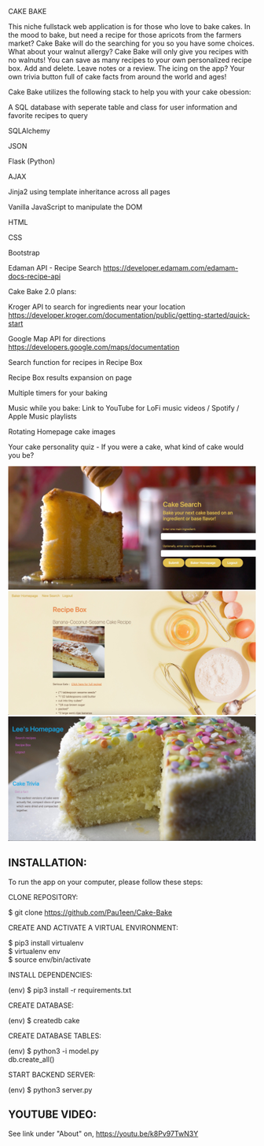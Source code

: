 CAKE BAKE

This niche fullstack web application is for those who love to bake cakes.  In the mood to bake, but need a recipe for those apricots from the farmers market?  Cake Bake will do the searching for you so you have some choices.  What about your walnut allergy?  Cake Bake will only give you recipes with no walnuts!
You can save as many recipes to your own personalized recipe box. Add and delete.  Leave notes or a review.  The icing on the app?  Your own trivia button full of cake facts from around the world and ages!


Cake Bake utilizes the following stack to help you with your cake obession:

A SQL database with seperate table and class for user information and favorite recipes to query

SQLAlchemy

JSON

Flask (Python)

AJAX

Jinja2  using template inheritance across all pages

Vanilla JavaScript to manipulate the DOM

HTML

CSS

Bootstrap 

Edaman API - Recipe Search
https://developer.edamam.com/edamam-docs-recipe-api


Cake Bake 2.0 plans:

Kroger API to search for ingredients near your location 
https://developer.kroger.com/documentation/public/getting-started/quick-start

Google Map API for directions
https://developers.google.com/maps/documentation

Search function for recipes in Recipe Box

Recipe Box results expansion on page

Multiple timers for your baking

Music while you bake: Link to YouTube for LoFi music videos / Spotify / Apple Music playlists

Rotating Homepage cake images

Your cake personality quiz - If you were a cake, what kind of cake would you be?

![Search Page](static/img:/Search.jpeg)
![Recipe Box Page](static/img:/Box.jpeg)
![Home Page](static/img:/homepage.jpeg)


## **INSTALLATION:**

To run the app on your computer, please follow these steps:

CLONE REPOSITORY:


$ git clone https://github.com/Pau1een/Cake-Bake


CREATE AND ACTIVATE A VIRTUAL ENVIRONMENT:


   $ pip3 install virtualenv  
   $ virtualenv env  
   $ source env/bin/activate  


INSTALL DEPENDENCIES:


(env) $ pip3 install -r requirements.txt


CREATE DATABASE:


(env) $ createdb cake


CREATE DATABASE TABLES:


  (env) $ python3 -i model.py  
  db.create_all()  


START BACKEND SERVER:


(env) $ python3 server.py

## **YOUTUBE VIDEO:**

See link under "About" on, https://youtu.be/k8Pv97TwN3Y